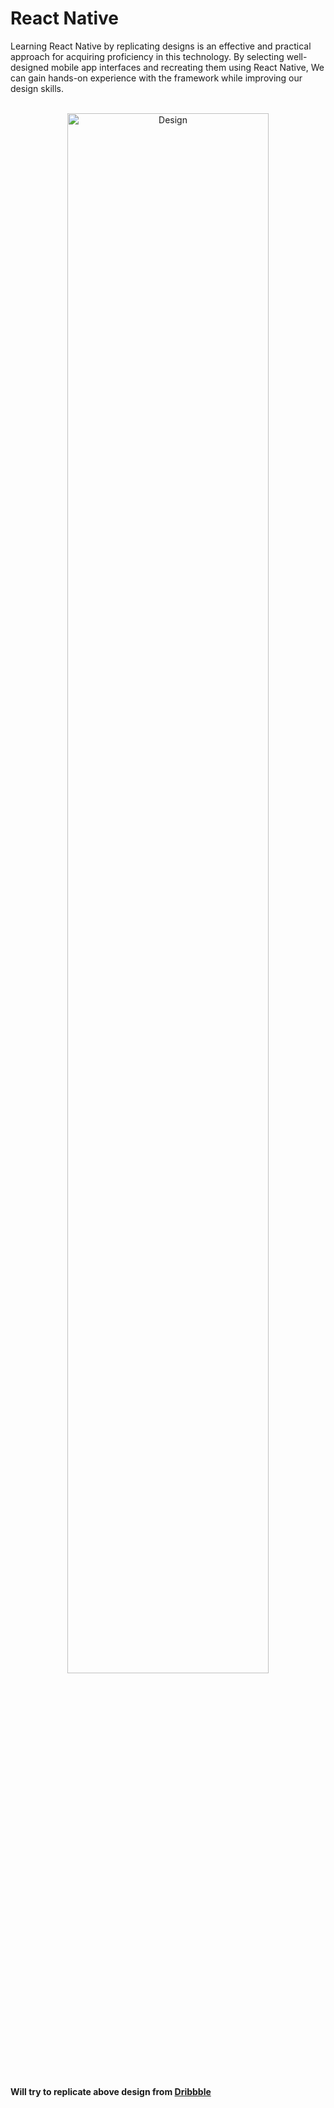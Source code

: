 # React Native

<p>Learning React Native by replicating designs is an effective and practical approach for acquiring proficiency in this technology. By selecting well-designed mobile app interfaces and recreating them using React Native, We can gain hands-on experience with the framework while improving our design skills. </p>

<br>

<div align="center">
  <img src="https://user-images.githubusercontent.com/85285176/230338291-9765f518-eebf-4663-b293-9eceeda43768.png" alt="Design" width="80%" >
</div>

<br>

#### Will try to replicate above design from <a href="https://dribbble.com/shots/20474052-Inshap-UI-UX-design-of-the-fitness-mobile-app">Dribbble</a>
